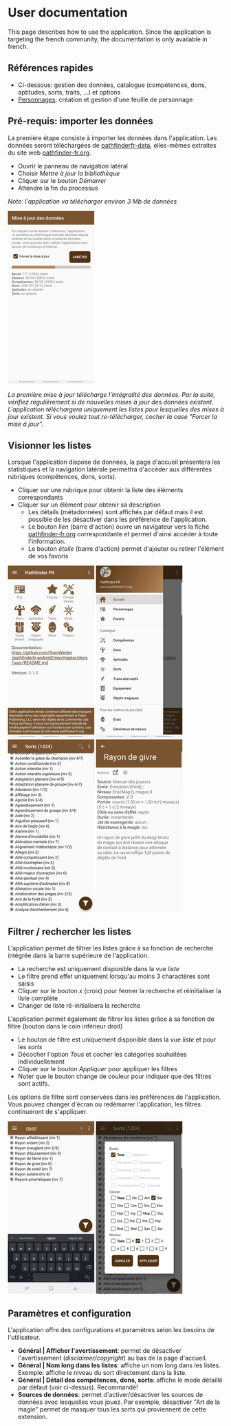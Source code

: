 # User documentation

This page describes how to use the application. Since the application is targeting the french community,
the documentation is only available in french.

## Références rapides

* Ci-dessous: gestion des données, catalogue (compétences, dons, aptitudes, sorts, traits, ...) et options
* [Personnages](characters.md): création et gestion d'une feuille de personnage

## Pré-requis: importer les données

La première étape consiste à importer les données dans l'application. Les données seront téléchargées
de [pathfinderfr-data](https://github.com/SvenWerlen/pathfinderfr-data/tree/master/data), elles-mêmes
extraites du site web [pathfinder-fr.org](http://www.pathfinder-fr.org).

* Ouvrir le panneau de navigation latéral
* Choisir _Mettre à jour la bibliothèque_
* Cliquer sur le bouton _Démarrer_
* Attendre la fin du processus 

_Note: l'application va télécharger environ 3 Mb de données_ 

![Capture import de données](../images/02-loaddata_small.jpg)

_La première mise à jour télécharge l'intégralité des données. Par la suite, vérifiez régulièrement
 si de nouvelles mises à jour des données existent. L'application téléchargera uniquement les listes
 pour lesquelles des mises à jour existent. Si vous voulez tout re-télécharger, cocher la case
 "Forcer la mise à jour"._


## Visionner les listes

Lorsque l'application dispose de données, la page d'accueil présentera les statistiques et la
navigation latérale permettra d'accéder aux différentes rubriques (compétences, dons, sorts). 

* Cliquer sur une rubrique pour obtenir la liste des éléments correspondants
* Cliquer sur un élément pour obtenir sa description
  * Les détails (métadonnées) sont affichés par défaut mais il est possible de les désactiver dans les préférence de l'application.
  * Le bouton _lien_ (barre d'action) ouvre un navigateur vers la fiche [pathfinder-fr.org](https://www.pathfinder-fr.org) correspondante et permet d'ainsi accéder à toute l'information.
  * Le bouton _étoile_ (barre d'action) permet d'ajouter ou retirer l'élément de vos favoris
  

![Écran d'accueil](../images/01-welcome_small.jpg)
![Navigation latérale](../images/03-navigation_small.jpg)
![Liste de sorts](../images/04-spell-list_small.jpg)
![Détails d'un sort](../images/07-spell-detail_small.jpg)
 
 
 ## Filtrer / rechercher les listes
 
 L'application permet de filtrer les listes grâce à sa fonction de recherche intégrée dans la 
 barre supérieure de l'application.
 
 * La recherche est uniquement disponible dans la vue _liste_
 * Le filtre prend effet uniquement lorsqu'au moins 3 charactères sont saisis
 * Cliquer sur le bouton _x_ (croix) pour fermer la recherche et réinitialiser la liste complète
 * Changer de liste ré-initialisera la recherche
 
 L'application permet également de filtrer les listes grâce à sa fonction de filtre (bouton dans le coin inférieur droit)
 
 * Le bouton de filtre est uniquement disponible dans la vue _liste_ et pour les _sorts_
 * Décocher l'option _Tous_ et cocher les catégories souhaitées individuellement
 * Cliquer sur le bouton _Appliquer_ pour appliquer les filtres
 * Noter que le bouton change de couleur pour indiquer que des filtres sont actifs. 
 
 Les options de filtre sont conservées dans les préférences de l'application. Vous pouvez changer
 d'écran ou redémarrer l'application, les filtres continueront de s'appliquer.  
 
 ![Fonction de recherche](../images/05-search-list_small.jpg)
 ![Fonction de filtre](../images/06-filter-list_small.jpg)
 
  ## Paramètres et configuration
  
  L'application offre des configurations et paramètres selon les besoins de l'utilisateur.
  
  * **Général | Afficher l'avertissement**: permet de désactiver l'avertissement (_disclaimer/copyright_) au bas de la page d'accueil.
  * **Général | Nom long dans les listes**: affiche un nom long dans les listes. Exemple: affiche le niveau du sort directement dans la liste. 
  * **Général | Détail des compétences, dons, sorts**: affiche le mode détaillé par défaut (voir ci-dessus). Recommandé!
  * **Sources de données**: permet d'activer/désactiver les sources de données avec lesquelles vous jouez. Par exemple, désactiver "Art de la magie" permet de masquer tous les sorts qui proviennent de cette extension.
